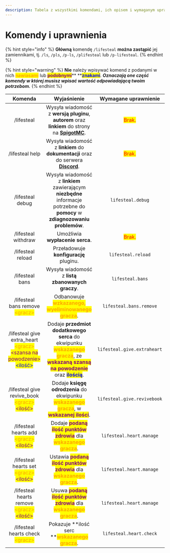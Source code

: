 ```yaml
---
description: Tabela z wszystkimi komendami, ich opisem i wymaganym uprawnieniem.
---
```


# Komendy i uprawnienia

{% hint style="info" %}
**Główną** komendę `/lifesteal` **można zastąpić** jej zamiennikami, tj. `/ls`, `/pls`, `/p-ls`, `/plifesteal` lub `/p-lifesteal`.
{% endhint %}

{% hint style="warning" %}
**Nie** należy wpisywać komend z podanymi w nich <mark style="color:orange;">**nawiasami**</mark> lub <mark style="color:purple;">**podobnymi**</mark>** **<mark style="color:blue;">**znakami**</mark>. _**Oznaczają one część komendy w której musisz wpisać wartość odpowiadającą twoim potrzebom.**_
{% endhint %}

|                                                                                                      Komenda                                                                                                      |                                                                                                                Wyjaśnienie                                                                                                               |          Wymagane uprawnienie         |
| :---------------------------------------------------------------------------------------------------------------------------------------------------------------------------------------------------------------: | :--------------------------------------------------------------------------------------------------------------------------------------------------------------------------------------------------------------------------------------: | :-----------------------------------: |
|                                                                                                     /lifesteal                                                                                                    |                                               Wysyła wiadomość z **wersją pluginu**, **autorem** oraz **linkiem** do strony na [**SpigotMC**](https://www.spigotmc.org/resources/101967/).                                               | <mark style="color:red;">Brak.</mark> |
|                                                                                                  /lifesteal help                                                                                                  |                                                             Wysyła wiadomość z **linkiem** do **dokumentacji** oraz do serwera [**Discord**](https://discord.gg/8sjwaQTHGC).                                                             | <mark style="color:red;">Brak.</mark> |
|                                                                                                  /lifesteal debug                                                                                                 |                                                       Wysyła wiadomość z **linkiem** zawierającym **niezbędne** informacje potrzebne do **pomocy** w **zdiagnozowaniu problemów**.                                                       |           `lifesteal.debug`           |
|                                                                                                /lifesteal withdraw                                                                                                |                                                                                                      Umożliwia **wypłacenie serca**.                                                                                                     | <mark style="color:red;">Brak.</mark> |
|                                                                                                 /lifesteal reload                                                                                                 |                                                                                                  Przeładowuje **konfigurację** pluginu.                                                                                                  |           `lifesteal.reload`          |
|                                                                                                  /lifesteal bans                                                                                                  |                                                                                             Wysyła wiadomość z **listą zbanowanych graczy**.                                                                                             |            `lifesteal.bans`           |
|                                                                         /lifesteal bans remove <mark style="color:orange;">\<gracz></mark>                                                                        |                                                                           Odbanowuje <mark style="color:orange;">**wzkazanego, wyeliminowanego gracza**</mark>.                                                                          |        `lifesteal.bans.remove`        |
| /lifesteal give extra\_heart <mark style="color:orange;">\<gracz></mark> <mark style="color:purple;">\<szansa na powodzenie></mark> <mark style="color:orange;"></mark> <mark style="color:blue;">\<ilość></mark> | Dodaje **przedmiot dodatkowego serca** do ekwipunku <mark style="color:orange;">**wskazanego gracza**</mark>, ze <mark style="color:purple;">**wskazaną szansą na powodzenie**</mark> oraz <mark style="color:blue;">**ilością**</mark>. |      `lifesteal.give.extraheart`      |
|                                                /lifesteal give revive\_book <mark style="color:orange;">\<gracz></mark> <mark style="color:purple;">\<ilość></mark>                                               |                                      Dodaje **księgę odrodzenia** do ekwipunku <mark style="color:orange;">**wskazanego gracza**</mark>, w <mark style="color:purple;">**wskazanej ilości**</mark>.                                      |      `lifesteal.give.revivebook`      |
|                                                   /lifesteal hearts add <mark style="color:orange;">\<gracz></mark> <mark style="color:purple;">\<ilość></mark>                                                   |                                                 Dodaje <mark style="color:purple;">**podaną ilość punktów zdrowia**</mark> dla <mark style="color:orange;">**wskazanego gracza**</mark>.                                                 |        `lifesteal.heart.manage`       |
|                                                   /lifesteal hearts set <mark style="color:orange;">\<gracz></mark> <mark style="color:purple;">\<ilość></mark>                                                   |                                                 Ustawia <mark style="color:purple;">**podaną ilość punktów zdrowia**</mark> dla <mark style="color:orange;">**wskazanego gracza**</mark>.                                                |        `lifesteal.heart.manage`       |
|                                                  /lifesteal hearts remove <mark style="color:orange;">\<gracz></mark> <mark style="color:purple;">\<ilość></mark>                                                 |                                                  Usuwa <mark style="color:purple;">**podaną ilość punktów zdrowia**</mark> dla <mark style="color:orange;">**wskazanego gracza**</mark>.                                                 |        `lifesteal.heart.manage`       |
|                                                                        /lifesteal hearts check <mark style="color:orange;">\<gracz></mark>                                                                        |                                                                             Pokazuje **ilość serc **<mark style="color:orange;">**wskazanego gracza**</mark>.                                                                            |        `lifesteal.heart.check`        |
